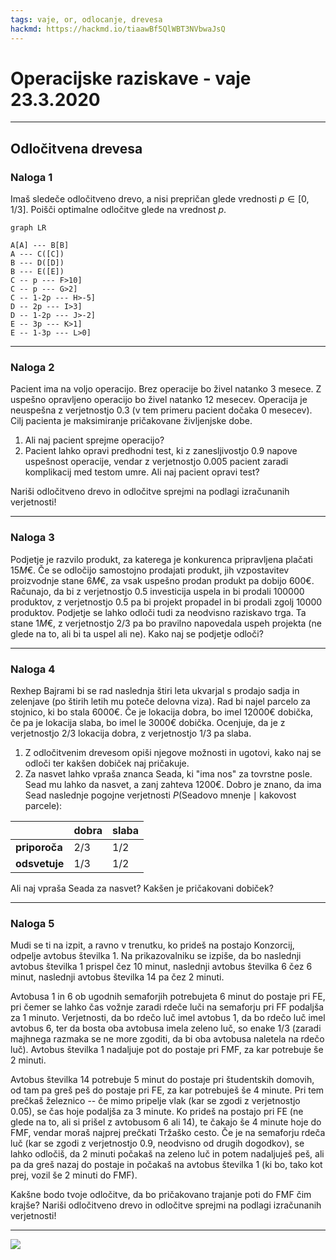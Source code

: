 ```yaml
---
tags: vaje, or, odlocanje, drevesa
hackmd: https://hackmd.io/tiaawBf5QlWBT3NVbwaJsQ
---
```

# Operacijske raziskave - vaje 23.3.2020

---

## Odločitvena drevesa

### Naloga 1

Imaš sledeče odločitveno drevo, a nisi prepričan glede vrednosti $p \in [0, 1/3]$. Poišči optimalne odločitve glede na vrednost $p$.

```mermaid
graph LR

A[A] --- B[B]
A --- C([C])
B --- D([D])
B --- E([E])
C -- p --- F>10]
C -- p --- G>2]
C -- 1-2p --- H>-5]
D -- 2p --- I>3]
D -- 1-2p --- J>-2]
E -- 3p --- K>1]
E -- 1-3p --- L>0]
```

---

### Naloga 2

Pacient ima na voljo operacijo. Brez operacije bo živel natanko $3$ mesece. Z uspešno opravljeno operacijo bo živel natanko $12$ mesecev. Operacija je neuspešna z verjetnostjo $0.3$ (v tem primeru pacient dočaka $0$ mesecev). Cilj pacienta je maksimiranje pričakovane življenjske dobe.

1. Ali naj pacient sprejme operacijo?
2. Pacient lahko opravi predhodni test, ki z zanesljivostjo $0.9$ napove uspešnost operacije, vendar z verjetnostjo $0.005$ pacient zaradi komplikacij med testom umre. Ali naj pacient opravi test?

Nariši odločitveno drevo in odločitve sprejmi na podlagi izračunanih verjetnosti!

---

### Naloga 3

Podjetje je razvilo produkt, za katerega je konkurenca pripravljena plačati $15 M€$. Če se odločijo samostojno prodajati produkt, jih vzpostavitev proizvodnje stane $6 M€$, za vsak uspešno prodan produkt pa dobijo $600 €$. Računajo, da bi z verjetnostjo $0.5$ investicija uspela in bi prodali $100000$ produktov, z verjetnostjo $0.5$ pa bi projekt propadel in bi prodali zgolj $10000$ produktov. Podjetje se lahko odloči tudi za neodvisno raziskavo trga. Ta stane $1 M€$, z verjetnostjo $2/3$ pa bo pravilno napovedala uspeh projekta (ne glede na to, ali bi ta uspel ali ne). Kako naj se podjetje odloči?

---

### Naloga 4

Rexhep Bajrami bi se rad naslednja štiri leta ukvarjal s prodajo sadja in zelenjave (po štirih letih mu poteče delovna viza). Rad bi najel parcelo za stojnico, ki bo stala $6000 €$. Če je lokacija dobra, bo imel $12000 €$ dobička, če pa je lokacija slaba, bo imel le $3000 €$ dobička. Ocenjuje, da je z verjetnostjo $2/3$ lokacija dobra, z verjetnostjo $1/3$ pa slaba.

1. Z odločitvenim drevesom opiši njegove možnosti in ugotovi, kako naj se odloči ter kakšen dobiček naj pričakuje.
2. Za nasvet lahko vpraša znanca Seada, ki "ima nos" za tovrstne posle. Sead mu lahko da nasvet, a zanj zahteva $1200 €$. Dobro je znano, da ima Sead naslednje pogojne verjetnosti $P(\text{Seadovo mnenje} \mid \text{kakovost parcele})$:

|               | dobra | slaba |
| ------------- | ----- | ----- |
| **priporoča** | $2/3$ | $1/2$ |
| **odsvetuje** | $1/3$ | $1/2$ |

Ali naj vpraša Seada za nasvet? Kakšen je pričakovani dobiček?

---

### Naloga 5

Mudi se ti na izpit, a ravno v trenutku, ko prideš na postajo Konzorcij, odpelje avtobus številka 1. Na prikazovalniku se izpiše, da bo naslednji avtobus številka 1 prispel čez $10$ minut, naslednji avtobus številka 6 čez $6$ minut, naslednji avtobus številka 14 pa čez $2$ minuti.

Avtobusa 1 in 6 ob ugodnih semaforjih potrebujeta $6$ minut do postaje pri FE, pri čemer se lahko čas vožnje zaradi rdeče luči na semaforju pri FF podaljša za $1$ minuto. Verjetnosti, da bo rdečo luč imel avtobus 1, da bo rdečo luč imel avtobus 6, ter da bosta oba avtobusa imela zeleno luč, so enake $1/3$ (zaradi majhnega razmaka se ne more zgoditi, da bi oba avtobusa naletela na rdečo luč). Avtobus številka 1 nadaljuje pot do postaje pri FMF, za kar potrebuje še $2$ minuti.

Avtobus številka 14 potrebuje $5$ minut do postaje pri študentskih domovih, od tam pa greš peš do postaje pri FE, za kar potrebuješ še $4$ minute. Pri tem prečkaš železnico -- če mimo pripelje vlak (kar se zgodi z verjetnostjo $0.05$), se čas hoje podaljša za $3$ minute. Ko prideš na postajo pri FE (ne glede na to, ali si prišel z avtobusom 6 ali 14), te čakajo še $4$ minute hoje do FMF, vendar moraš najprej prečkati Tržaško cesto. Če je na semaforju rdeča luč (kar se zgodi z verjetnostjo 0.9, neodvisno od drugih dogodkov), se lahko odločiš, da $2$ minuti počakaš na zeleno luč in potem nadaljuješ peš, ali pa da greš nazaj do postaje in počakaš na avtobus številka $1$ (ki bo, tako kot prej, vozil še $2$ minuti do FMF).

Kakšne bodo tvoje odločitve, da bo pričakovano trajanje poti do FMF čim krajše? Nariši odločitveno drevo in odločitve sprejmi na podlagi izračunanih verjetnosti!

----

![](https://raw.githubusercontent.com/jaanos/operacijske-raziskave/master/zapiski/2020/2020-03-23/avtobus.png)